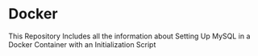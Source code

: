 # Docker
This Repository Includes all the information about Setting Up MySQL in a Docker Container with an Initialization Script 
